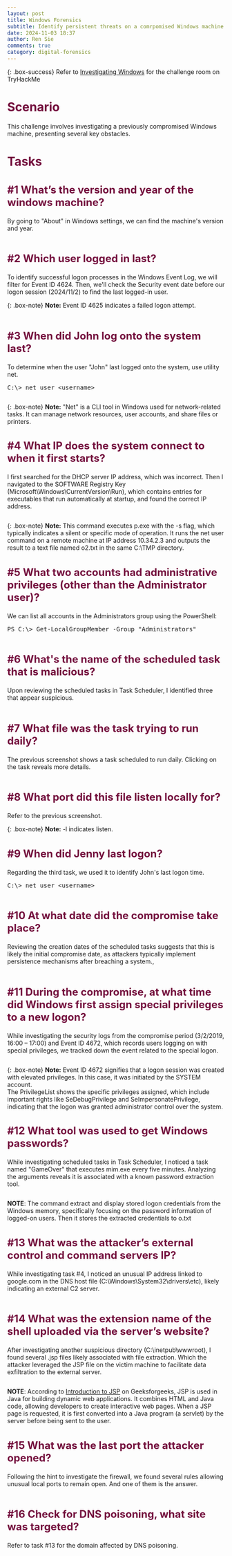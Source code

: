 ```yaml
---
layout: post
title: Windows Forensics
subtitle: Identify persistent threats on a comrpomised Windows machine
date: 2024-11-03 18:37
author: Ren Sie
comments: true
category: digital-forensics
---
```


{: .box-success}
 Refer to [Investigating Windows](https://tryhackme.com/r/room/investigatingwindows) for the challenge room on TryHackMe

<!-- wp:heading {"level":1,"style":{"color":{"text":"#74103e"},"elements":{"link":{"color":{"text":"#74103e"}}}},"fontSize":"large"} -->
<h1 class="wp-block-heading has-text-color has-link-color has-large-font-size" style="color:#74103e">Scenario</h1>
<!-- /wp:heading -->

<!-- wp:paragraph {"align":"justify","fontSize":"small"} -->
<p class="has-text-align-justify has-small-font-size">This challenge involves investigating a previously compromised Windows machine, presenting several key obstacles.</p>
<!-- /wp:paragraph -->

<!-- wp:heading {"level":1,"style":{"color":{"text":"#74103e"},"elements":{"link":{"color":{"text":"#74103e"}}}},"fontSize":"large"} -->
<h1 class="wp-block-heading has-text-color has-link-color has-large-font-size" style="color:#74103e">Tasks</h1>
<!-- /wp:heading -->

<!-- wp:heading {"style":{"typography":{"fontSize":"1.5rem"},"color":{"text":"#74103e"},"elements":{"link":{"color":{"text":"#74103e"}}}}} -->
<h2 class="wp-block-heading has-text-color has-link-color" style="color:#74103e;font-size:1.5rem">#1 What’s the version and year of the windows machine?</h2>
<!-- /wp:heading -->

<!-- wp:paragraph {"align":"justify","fontSize":"small"} -->
<p class="has-text-align-justify has-small-font-size">By going to "About" in Windows settings, we can find the machine's version and year.</p>
<!-- /wp:paragraph -->

<!-- wp:image {"id":3623,"sizeSlug":"large","linkDestination":"media"} -->
<figure class="wp-block-image size-large"><a href="https://1earnwithren.wordpress.com/wp-content/uploads/2024/11/image.png"><img src="https://1earnwithren.wordpress.com/wp-content/uploads/2024/11/image.png?w=920" alt="" class="wp-image-3623" /></a></figure>
<!-- /wp:image -->

<!-- wp:heading {"style":{"typography":{"fontSize":"1.5rem"},"color":{"text":"#74103e"},"elements":{"link":{"color":{"text":"#74103e"}}}}} -->
<h2 class="wp-block-heading has-text-color has-link-color" style="color:#74103e;font-size:1.5rem">#2 Which user logged in last?</h2>
<!-- /wp:heading -->

<!-- wp:paragraph {"align":"justify","fontSize":"small"} -->
<p class="has-text-align-justify has-small-font-size">To identify successful logon processes in the Windows Event Log, we will filter for Event ID 4624. Then, we'll check the Security event date before our logon session (2024/11/2) to find the last logged-in user.</p>
<!-- /wp:paragraph -->

{: .box-note}
**Note:** Event ID 4625 indicates a failed logon attempt.

<!-- wp:image {"id":3625,"sizeSlug":"large","linkDestination":"media"} -->
<figure class="wp-block-image size-large"><a href="https://1earnwithren.wordpress.com/wp-content/uploads/2024/11/image-1.png"><img src="https://1earnwithren.wordpress.com/wp-content/uploads/2024/11/image-1.png?w=941" alt="" class="wp-image-3625" /></a></figure>
<!-- /wp:image -->

<!-- wp:heading {"style":{"typography":{"fontSize":"1.5rem"},"color":{"text":"#74103e"},"elements":{"link":{"color":{"text":"#74103e"}}}}} -->
<h2 class="wp-block-heading has-text-color has-link-color" style="color:#74103e;font-size:1.5rem">#3 When did John log onto the system last?</h2>
<!-- /wp:heading -->

<!-- wp:paragraph {"align":"justify","fontSize":"small"} -->
<p class="has-text-align-justify has-small-font-size">To determine when the user "John" last logged onto the system, use utility net.</p>
<!-- /wp:paragraph -->

<!-- wp:paragraph {"align":"justify","backgroundColor":"tertiary","fontSize":"small"} -->
<p class="has-text-align-justify has-tertiary-background-color has-background has-small-font-size"><kbd>C:\&gt; net user &lt;username&gt;</kbd></p>
<!-- /wp:paragraph -->

<!-- wp:image {"id":3627,"sizeSlug":"large","linkDestination":"media"} -->
<figure class="wp-block-image size-large"><a href="https://1earnwithren.wordpress.com/wp-content/uploads/2024/11/image-2.png"><img src="https://1earnwithren.wordpress.com/wp-content/uploads/2024/11/image-2.png?w=1024" alt="" class="wp-image-3627" /></a></figure>
<!-- /wp:image -->

{: .box-note}
**Note:** "Net" is a CLI tool in Windows used for network-related tasks. It can manage network resources, user accounts, and share files or printers.

<!-- wp:heading {"style":{"typography":{"fontSize":"1.5rem"},"color":{"text":"#74103e"},"elements":{"link":{"color":{"text":"#74103e"}}}}} -->
<h2 class="wp-block-heading has-text-color has-link-color" style="color:#74103e;font-size:1.5rem">#4 What IP does the system connect to when it first starts?</h2>
<!-- /wp:heading -->

<!-- wp:paragraph {"align":"justify","fontSize":"small"} -->
<p class="has-text-align-justify has-small-font-size">I first searched for the DHCP server IP address, which was incorrect. Then I navigated to the SOFTWARE Registry Key (Microsoft\Windows\CurrentVersion\Run), which contains entries for executables that run automatically at startup, and found the correct IP address.</p>
<!-- /wp:paragraph -->

<!-- wp:image {"id":3630,"sizeSlug":"large","linkDestination":"media"} -->
<figure class="wp-block-image size-large"><a href="https://1earnwithren.wordpress.com/wp-content/uploads/2024/11/image-3.png"><img src="https://1earnwithren.wordpress.com/wp-content/uploads/2024/11/image-3.png?w=938" alt="" class="wp-image-3630" /></a></figure>
<!-- /wp:image -->

{: .box-note}
**Note:** This command executes p.exe with the -s flag, which typically indicates a silent or specific mode of operation. It runs the net user command on a remote machine at IP address 10.34.2.3 and outputs the result to a text file named o2.txt in the same C:\TMP directory.

<!-- wp:heading {"style":{"typography":{"fontSize":"1.5rem"},"color":{"text":"#74103e"},"elements":{"link":{"color":{"text":"#74103e"}}}}} -->
<h2 class="wp-block-heading has-text-color has-link-color" style="color:#74103e;font-size:1.5rem">#5 What two accounts had administrative privileges (other than the Administrator user)?</h2>
<!-- /wp:heading -->

<!-- wp:paragraph {"align":"justify","fontSize":"small"} -->
<p class="has-text-align-justify has-small-font-size">We can list all accounts in the Administrators group using the PowerShell:</p>
<!-- /wp:paragraph -->

<!-- wp:paragraph {"align":"justify","backgroundColor":"tertiary","fontSize":"small"} -->
<p class="has-text-align-justify has-tertiary-background-color has-background has-small-font-size"><kbd>PS C:\&gt; Get-LocalGroupMember -Group "Administrators"</kbd></p>
<!-- /wp:paragraph -->

<!-- wp:image {"id":3633,"sizeSlug":"large","linkDestination":"media"} -->
<figure class="wp-block-image size-large"><a href="https://1earnwithren.wordpress.com/wp-content/uploads/2024/11/image-5.png"><img src="https://1earnwithren.wordpress.com/wp-content/uploads/2024/11/image-5.png?w=1024" alt="" class="wp-image-3633" /></a></figure>
<!-- /wp:image -->

<!-- wp:heading {"style":{"typography":{"fontSize":"1.5rem"},"color":{"text":"#74103e"},"elements":{"link":{"color":{"text":"#74103e"}}}}} -->
<h2 class="wp-block-heading has-text-color has-link-color" style="color:#74103e;font-size:1.5rem">#6 What's the name of the scheduled task that is malicious?</h2>
<!-- /wp:heading -->

<!-- wp:paragraph {"align":"justify","fontSize":"small"} -->
<p class="has-text-align-justify has-small-font-size">Upon reviewing the scheduled tasks in Task Scheduler, I identified three that appear suspicious.</p>
<!-- /wp:paragraph -->

<!-- wp:image {"id":3634,"sizeSlug":"large","linkDestination":"media"} -->
<figure class="wp-block-image size-large"><a href="https://1earnwithren.wordpress.com/wp-content/uploads/2024/11/image-4-1.png"><img src="https://1earnwithren.wordpress.com/wp-content/uploads/2024/11/image-4-1.png?w=1024" alt="" class="wp-image-3634" /></a></figure>
<!-- /wp:image -->

<!-- wp:heading {"style":{"typography":{"fontSize":"1.5rem"},"color":{"text":"#74103e"},"elements":{"link":{"color":{"text":"#74103e"}}}}} -->
<h2 class="wp-block-heading has-text-color has-link-color" style="color:#74103e;font-size:1.5rem">#7 What file was the task trying to run daily?</h2>
<!-- /wp:heading -->

<!-- wp:paragraph {"align":"justify","fontSize":"small"} -->
<p class="has-text-align-justify has-small-font-size">The previous screenshot shows a task scheduled to run daily. Clicking on the task reveals more details.</p>
<!-- /wp:paragraph -->

<!-- wp:image {"id":3635,"sizeSlug":"large","linkDestination":"media"} -->
<figure class="wp-block-image size-large"><a href="https://1earnwithren.wordpress.com/wp-content/uploads/2024/11/image-4-2.png"><img src="https://1earnwithren.wordpress.com/wp-content/uploads/2024/11/image-4-2.png?w=639" alt="" class="wp-image-3635" /></a></figure>
<!-- /wp:image -->

<!-- wp:heading {"style":{"typography":{"fontSize":"1.5rem"},"color":{"text":"#74103e"},"elements":{"link":{"color":{"text":"#74103e"}}}}} -->
<h2 class="wp-block-heading has-text-color has-link-color" style="color:#74103e;font-size:1.5rem">#8 What port did this file listen locally for?</h2>
<!-- /wp:heading -->

<!-- wp:paragraph {"fontSize":"small"} -->
<p class="has-small-font-size">Refer to the previous screenshot.</p>
<!-- /wp:paragraph -->

{: .box-note}
**Note:** -l indicates listen.

<!-- wp:heading {"style":{"typography":{"fontSize":"1.5rem"},"color":{"text":"#74103e"},"elements":{"link":{"color":{"text":"#74103e"}}}}} -->
<h2 class="wp-block-heading has-text-color has-link-color" style="color:#74103e;font-size:1.5rem">#9 When did Jenny last logon?</h2>
<!-- /wp:heading -->

<!-- wp:paragraph {"align":"justify","fontSize":"small"} -->
<p class="has-text-align-justify has-small-font-size">Regarding the third task, we used it to identify John's last logon time.</p>
<!-- /wp:paragraph -->

<!-- wp:paragraph {"align":"justify","backgroundColor":"tertiary","fontSize":"small"} -->
<p class="has-text-align-justify has-tertiary-background-color has-background has-small-font-size"><kbd>C:\&gt; net user &lt;username&gt;</kbd></p>
<!-- /wp:paragraph -->

<!-- wp:image {"id":3637,"sizeSlug":"large","linkDestination":"media"} -->
<figure class="wp-block-image size-large"><a href="https://1earnwithren.wordpress.com/wp-content/uploads/2024/11/image-4-3.png"><img src="https://1earnwithren.wordpress.com/wp-content/uploads/2024/11/image-4-3.png?w=1024" alt="" class="wp-image-3637" /></a></figure>
<!-- /wp:image -->

<!-- wp:heading {"style":{"typography":{"fontSize":"1.5rem"},"color":{"text":"#74103e"},"elements":{"link":{"color":{"text":"#74103e"}}}}} -->
<h2 class="wp-block-heading has-text-color has-link-color" style="color:#74103e;font-size:1.5rem">#10 At what date did the compromise take place?</h2>
<!-- /wp:heading -->

<!-- wp:paragraph {"align":"justify","fontSize":"small"} -->
<p class="has-text-align-justify has-small-font-size">Reviewing the creation dates of the scheduled tasks suggests that this is likely the initial compromise date, as attackers typically implement persistence mechanisms after breaching a system.,</p>
<!-- /wp:paragraph -->

<!-- wp:image {"id":3638,"sizeSlug":"large","linkDestination":"media"} -->
<figure class="wp-block-image size-large"><a href="https://1earnwithren.wordpress.com/wp-content/uploads/2024/11/image-4-4.png"><img src="https://1earnwithren.wordpress.com/wp-content/uploads/2024/11/image-4-4.png?w=863" alt="" class="wp-image-3638" /></a></figure>
<!-- /wp:image -->

<!-- wp:heading {"style":{"typography":{"fontSize":"1.5rem"},"color":{"text":"#74103e"},"elements":{"link":{"color":{"text":"#74103e"}}}}} -->
<h2 class="wp-block-heading has-text-color has-link-color" style="color:#74103e;font-size:1.5rem">#11 During the compromise, at what time did Windows first assign special privileges to a new logon?</h2>
<!-- /wp:heading -->

<!-- wp:paragraph {"align":"justify","fontSize":"small"} -->
<p class="has-text-align-justify has-small-font-size">While investigating the security logs from the compromise period (3/2/2019, 16:00 – 17:00) and Event ID 4672, which records users logging on with special privileges, we tracked down the event related to the special logon.</p>
<!-- /wp:paragraph -->

<!-- wp:image {"id":3639,"sizeSlug":"large","linkDestination":"media"} -->
<figure class="wp-block-image size-large"><a href="https://1earnwithren.wordpress.com/wp-content/uploads/2024/11/image-4-5.png"><img src="https://1earnwithren.wordpress.com/wp-content/uploads/2024/11/image-4-5.png?w=1024" alt="" class="wp-image-3639" /></a></figure>
<!-- /wp:image -->

{: .box-note}
**Note:** Event ID 4672 signifies that a logon session was created with elevated privileges. In this case, it was initiated by the SYSTEM account.<br>The PrivilegeList shows the specific privileges assigned, which include important rights like SeDebugPrivilege and SeImpersonatePrivilege, indicating that the logon was granted administrator control over the system.

<!-- wp:heading {"style":{"typography":{"fontSize":"1.5rem"},"color":{"text":"#74103e"},"elements":{"link":{"color":{"text":"#74103e"}}}}} -->
<h2 class="wp-block-heading has-text-color has-link-color" style="color:#74103e;font-size:1.5rem">#12 What tool was used to get Windows passwords?</h2>
<!-- /wp:heading -->

<!-- wp:paragraph {"align":"justify","fontSize":"small"} -->
<p class="has-text-align-justify has-small-font-size">While investigating scheduled tasks in Task Scheduler, I noticed a task named "GameOver" that executes mim.exe every five minutes. Analyzing the arguments reveals it is associated with a known password extraction tool.</p>
<!-- /wp:paragraph -->

<!-- wp:image {"id":3641,"sizeSlug":"large","linkDestination":"media"} -->
<figure class="wp-block-image size-large"><a href="https://1earnwithren.wordpress.com/wp-content/uploads/2024/11/image-4-6.png"><img src="https://1earnwithren.wordpress.com/wp-content/uploads/2024/11/image-4-6.png?w=1024" alt="" class="wp-image-3641" /></a></figure>
<!-- /wp:image -->

<!-- wp:paragraph {"align":"justify","backgroundColor":"tertiary","fontSize":"small"} -->
<p class="has-text-align-justify has-tertiary-background-color has-background has-small-font-size"><strong>NOTE</strong>: The command extract and display stored logon credentials from the Windows memory, specifically focusing on the password information of logged-on users. Then it stores the extracted credentials to o.txt</p>
<!-- /wp:paragraph -->

<!-- wp:heading {"style":{"typography":{"fontSize":"1.5rem"},"color":{"text":"#74103e"},"elements":{"link":{"color":{"text":"#74103e"}}}}} -->
<h2 class="wp-block-heading has-text-color has-link-color" style="color:#74103e;font-size:1.5rem">#13 What was the attacker’s external control and command servers IP?</h2>
<!-- /wp:heading -->

<!-- wp:paragraph {"align":"justify","fontSize":"small"} -->
<p class="has-text-align-justify has-small-font-size">While investigating task #4, I noticed an unusual IP address linked to google.com in the DNS host file (C:\Windows\System32\drivers\etc), likely indicating an external C2 server.</p>
<!-- /wp:paragraph -->

<!-- wp:image {"id":3642,"sizeSlug":"large","linkDestination":"media"} -->
<figure class="wp-block-image size-large"><a href="https://1earnwithren.wordpress.com/wp-content/uploads/2024/11/image-4-7.png"><img src="https://1earnwithren.wordpress.com/wp-content/uploads/2024/11/image-4-7.png?w=1024" alt="" class="wp-image-3642" /></a></figure>
<!-- /wp:image -->

<!-- wp:heading {"style":{"typography":{"fontSize":"1.5rem"},"color":{"text":"#74103e"},"elements":{"link":{"color":{"text":"#74103e"}}}}} -->
<h2 class="wp-block-heading has-text-color has-link-color" style="color:#74103e;font-size:1.5rem">#14 What was the extension name of the shell uploaded via the server’s website?</h2>
<!-- /wp:heading -->

<!-- wp:paragraph {"align":"justify","fontSize":"small"} -->
<p class="has-text-align-justify has-small-font-size">After investigating another suspicious directory (C:\inetpub\wwwroot), I found several .jsp files likely associated with file extraction. Which the attacker leveraged the JSP file on the victim machine to facilitate data exfiltration to the external server.</p>
<!-- /wp:paragraph -->

<!-- wp:image {"id":3643,"sizeSlug":"large","linkDestination":"media"} -->
<figure class="wp-block-image size-large"><a href="https://1earnwithren.wordpress.com/wp-content/uploads/2024/11/image-4-8.png"><img src="https://1earnwithren.wordpress.com/wp-content/uploads/2024/11/image-4-8.png?w=810" alt="" class="wp-image-3643" /></a></figure>
<!-- /wp:image -->

<!-- wp:paragraph {"align":"justify","backgroundColor":"tertiary","fontSize":"small"} -->
<p class="has-text-align-justify has-tertiary-background-color has-background has-small-font-size"><strong>NOTE</strong>: According to <a href="https://www.geeksforgeeks.org/introduction-to-jsp/">Introduction to JSP</a> on Geeksforgeeks, JSP is used in Java for building dynamic web applications. It combines HTML and Java code, allowing developers to create interactive web pages. When a JSP page is requested, it is first converted into a Java program (a servlet) by the server before being sent to the user.</p>
<!-- /wp:paragraph -->

<!-- wp:heading {"style":{"typography":{"fontSize":"1.5rem"},"color":{"text":"#74103e"},"elements":{"link":{"color":{"text":"#74103e"}}}}} -->
<h2 class="wp-block-heading has-text-color has-link-color" style="color:#74103e;font-size:1.5rem">#15 What was the last port the attacker opened?</h2>
<!-- /wp:heading -->

<!-- wp:paragraph {"align":"justify","fontSize":"small"} -->
<p class="has-text-align-justify has-small-font-size">Following the hint to investigate the firewall, we found several rules allowing unusual local ports to remain open. And one of them is the answer.</p>
<!-- /wp:paragraph -->

<!-- wp:image {"id":3645,"sizeSlug":"large","linkDestination":"media"} -->
<figure class="wp-block-image size-large"><a href="https://1earnwithren.wordpress.com/wp-content/uploads/2024/11/image-4-9.png"><img src="https://1earnwithren.wordpress.com/wp-content/uploads/2024/11/image-4-9.png?w=1024" alt="" class="wp-image-3645" /></a></figure>
<!-- /wp:image -->

<!-- wp:heading {"style":{"typography":{"fontSize":"1.5rem"},"color":{"text":"#74103e"},"elements":{"link":{"color":{"text":"#74103e"}}}}} -->
<h2 class="wp-block-heading has-text-color has-link-color" style="color:#74103e;font-size:1.5rem">#16 Check for DNS poisoning, what site was targeted?</h2>
<!-- /wp:heading -->

<!-- wp:paragraph {"align":"justify","fontSize":"small"} -->
<p class="has-text-align-justify has-small-font-size">Refer to task #13 for the domain affected by DNS poisoning.</p>
<!-- /wp:paragraph -->


